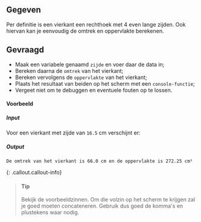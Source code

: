 ## Gegeven

Per definitie is een vierkant een rechthoek met 4 even lange zijden. Ook hiervan kan je eenvoudig de omtrek en oppervlakte berekenen.

## Gevraagd

* Maak een variabele genaamd `zijde` en voer daar de data in;
* Bereken daarna de `omtrek` van het vierkant;
* Bereken vervolgens de `oppervlakte` van het vierkant;
* Plaats het resultaat van beiden op het scherm met een `console-functie`; 
* Vergeet niet om te debuggen en eventuele fouten op te lossen.

#### Voorbeeld

##### Input
Voor een vierkant met zijde van `16.5` cm verschijnt er:

##### Output
```
De omtrek van het vierkant is 66.0 cm en de oppervlakte is 272.25 cm²
```

{: .callout.callout-info}
>#### Tip
> Bekijk de voorbeeldzinnen. Om die volzin op het scherm te krijgen zal je goed moeten concateneren. Gebruik dus goed de komma's en plustekens waar nodig. 
